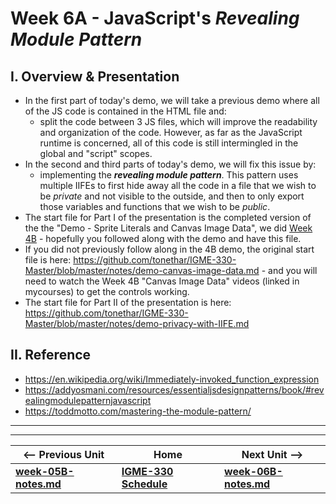 # Week 6A - JavaScript's *Revealing Module Pattern*

## I. Overview & Presentation
- In the first part of today's demo, we will take a previous demo where all of the JS code is contained in the HTML file and:
  - split the code between 3 JS files, which will improve the readability and organization of the code. However, as far as the JavaScript runtime is concerned, all of this code is still intermingled in the global and "script" scopes.
- In the second and third parts of today's demo, we will fix this issue by:
  - implementing the ***revealing module pattern***. This pattern uses multiple IIFEs to first hide away all the code in a file that we wish to be *private* and not visible to the outside, and then to only export those variables and functions that we wish to be *public*.
- The start file for Part I of the presentation is the completed version of the the "Demo - Sprite Literals and Canvas Image Data", we did [Week 4B](https://github.com/tonethar/IGM-330-Fall-2018/blob/master/weekly/week-04B-notes.md) - hopefully you followed along with the demo and have this file.
- If you did not previously follow along in the 4B demo, the original start file is here: https://github.com/tonethar/IGME-330-Master/blob/master/notes/demo-canvas-image-data.md - and you will need to watch the Week 4B "Canvas Image Data" videos (linked in mycourses) to get the controls working.
- The start file for Part II of the presentation is here: https://github.com/tonethar/IGME-330-Master/blob/master/notes/demo-privacy-with-IIFE.md

## II. Reference
- https://en.wikipedia.org/wiki/Immediately-invoked_function_expression
- https://addyosmani.com/resources/essentialjsdesignpatterns/book/#revealingmodulepatternjavascript
- https://toddmotto.com/mastering-the-module-pattern/


<hr><hr>

| <-- Previous Unit | Home | Next Unit -->
| --- | --- | --- 
| [**week-05B-notes.md**](week-05B-notes.md)     |  [**IGME-330 Schedule**](../schedule.md) | [**week-06B-notes.md**](week-06B-notes.md)

